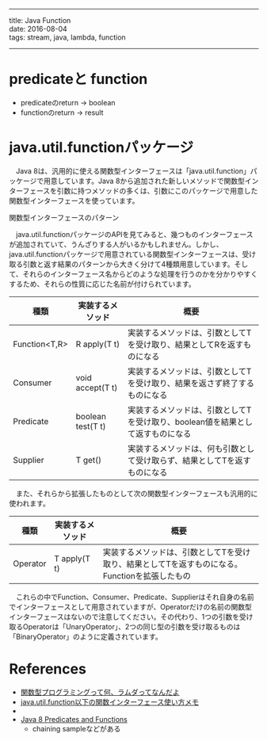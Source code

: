 ------  ----------  --------  -------  --------
title:  Java        Function                   
date:   2016-08-04                             
tags:   stream,     java,     lambda,  function
------  ----------  --------  -------  --------

# predicateと function

+ predicateのreturn -> boolean
+ functionのreturn -> result

# java.util.functionパッケージ

　Java 8は、汎用的に使える関数型インターフェースは「java.util.function」パッケージで用意しています。Java 8から追加された新しいメソッドで関数型インターフェースを引数に持つメソッドの多くは、引数にこのパッケージで用意した関数型インターフェースを使っています。

関数型インターフェースのパターン

　java.util.functionパッケージのAPIを見てみると、幾つものインターフェースが追加されていて、うんざりする人がいるかもしれません。しかし、java.util.functionパッケージで用意されている関数型インターフェースは、受け取る引数と返す結果のパターンから大きく分けて4種類用意しています。そして、それらのインターフェース名からどのような処理を行うのかを分かりやすくするため、それらの性質に応じた名前が付けられています。

| 種類          | 実装するメソッド        | 概要                                                  |
|---------------|-------------------|-------------------------------------------------------|
| Function<T,R> | R apply(T t)      | 実装するメソッドは、引数としてTを受け取り、結果としてRを返すものになる         |
| Consumer<T>   | void accept(T t)  | 実装するメソッドは、引数としてTを受け取り、結果を返さず終了するものになる      |
| Predicate<T>  | boolean test(T t) | 実装するメソッドは、引数としてTを受け取り、boolean値を結果として返すものになる |
| Supplier<T>   | T get()           | 実装するメソッドは、何も引数として受け取らず、結果としてTを返すものになる       |

　また、それらから拡張したものとして次の関数型インターフェースも汎用的に使われます。

| 種類        | 実装するメソッド   | 概要                                                            |
|-------------|--------------|-----------------------------------------------------------------|
| Operator<T> | T apply(T t) | 実装するメソッドは、引数としてTを受け取り、結果としてTを返すものになる。Functionを拡張したもの |

　これらの中でFunction、Consumer、Predicate、Supplierはそれ自身の名前でインターフェースとして用意されていますが、Operatorだけの名前の関数型インターフェースはないので注意してください。その代わり、1つの引数を受け取るOperatorは「UnaryOperator<T>」、2つの同じ型の引数を受け取るものは「BinaryOperator<T>」のように定義されています。

# References

+ [関数型プログラミングって何、ラムダってなんだよ](http://qiita.com/lrf141/items/98ffbeaee42d30cca4dc)
+ [java.util.function以下の関数インターフェース使い方メモ](http://qiita.com/opengl-8080/items/22c4405a38127ed86a31#1-1)
+ [](http://www.atmarkit.co.jp/ait/articles/1404/30/news017.html)
+ [Java 8 Predicates and Functions](http://www.byteslounge.com/tutorials/java-8-predicates-and-functions)
  + chaining sampleなどがある
